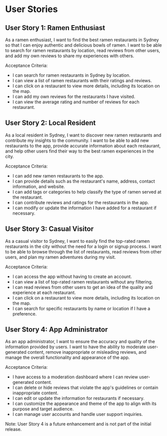 # User Stories

## User Story 1: Ramen Enthusiast

As a ramen enthusiast, I want to find the best ramen restaurants in Sydney so that I can enjoy authentic and delicious bowls of ramen. I want to be able to search for ramen restaurants by location, read reviews from other users, and add my own reviews to share my experiences with others.

Acceptance Criteria:

- I can search for ramen restaurants in Sydney by location.
- I can view a list of ramen restaurants with their ratings and reviews.
- I can click on a restaurant to view more details, including its location on the map.
- I can add my own reviews for the restaurants I have visited.
- I can view the average rating and number of reviews for each restaurant.

## User Story 2: Local Resident

As a local resident in Sydney, I want to discover new ramen restaurants and contribute my insights to the community. I want to be able to add new restaurants to the app, provide accurate information about each restaurant, and help other users find their way to the best ramen experiences in the city.

Acceptance Criteria:

- I can add new ramen restaurants to the app.
- I can provide details such as the restaurant's name, address, contact information, and website.
- I can add tags or categories to help classify the type of ramen served at the restaurant.
- I can contribute reviews and ratings for the restaurants in the app.
- I can modify or update the information I have added for a restaurant if necessary.

## User Story 3: Casual Visitor

As a casual visitor to Sydney, I want to easily find the top-rated ramen restaurants in the city without the need for a login or signup process. I want to be able to browse through the list of restaurants, read reviews from other users, and plan my ramen adventures during my visit.

Acceptance Criteria:

- I can access the app without having to create an account.
- I can view a list of top-rated ramen restaurants without any filtering.
- I can read reviews from other users to get an idea of the quality and experience at each restaurant.
- I can click on a restaurant to view more details, including its location on the map.
- I can search for specific restaurants by name or location if I have a preference.

## User Story 4: App Administrator

As an app administrator, I want to ensure the accuracy and quality of the information provided by users. I want to have the ability to moderate user-generated content, remove inappropriate or misleading reviews, and manage the overall functionality and appearance of the app.

Acceptance Criteria:

- I have access to a moderation dashboard where I can review user-generated content.
- I can delete or hide reviews that violate the app's guidelines or contain inappropriate content.
- I can edit or update the information for restaurants if necessary.
- I can customize the appearance and theme of the app to align with its purpose and target audience.
- I can manage user accounts and handle user support inquiries.

Note: User Story 4 is a future enhancement and is not part of the initial release.

